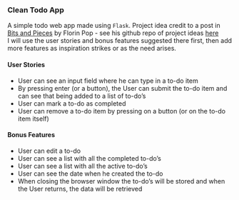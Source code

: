 ### Clean Todo App
A simple todo web app made using `Flask`. Project idea credit to a post in [Bits and Pieces](https://blog.bitsrc.io/15-app-ideas-to-build-and-level-up-your-coding-skills-28612c72a3b1)
by Florin Pop - see his github repo of project ideas [here](https://github.com/florinpop17/app-ideas)  
I will use the user stories and bonus features suggested there first, then add more features as 
inspiration strikes or as the need arises.

#### User Stories
* User can see an input field where he can type in a to-do item
* By pressing enter (or a button), the User can submit the to-do item and can see that being added to a list of to-do’s
* User can mark a to-do as completed
* User can remove a to-do item by pressing on a button (or on the to-do item itself)

#### Bonus Features
* User can edit a to-do
* User can see a list with all the completed to-do’s
* User can see a list with all the active to-do’s
* User can see the date when he created the to-do
* When closing the browser window the to-do’s will be stored and when the User returns, the data will be retrieved